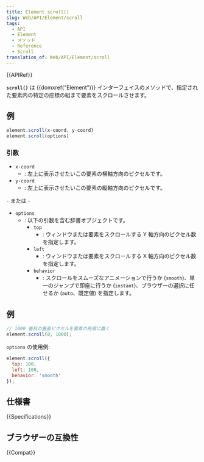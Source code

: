 ```yaml
---
title: Element.scroll()
slug: Web/API/Element/scroll
tags:
  - API
  - Element
  - メソッド
  - Reference
  - Scroll
translation_of: Web/API/Element/scroll
---
```

{{APIRef}}

**`scroll()`** は {{domxref("Element")}} インターフェイスのメソッドで、指定された要素内の特定の座標の組まで要素をスクロールさせます。

## 例

```js
element.scroll(x-coord, y-coord)
element.scroll(options)
```

### 引数

- `x-coord`
  - : 左上に表示させたいこの要素の横軸方向のピクセルです。
- `y-coord`
  - : 左上に表示させたいこの要素の縦軸方向のピクセルです。

\- または -

- `options`
  - : 以下の引数を含む辞書オブジェクトです。
    - `top`
      - : ウィンドウまたは要素をスクロールする Y 軸方向のピクセル数を指定します。
    - `left`
      - : ウィンドウまたは要素をスクロールする X 軸方向のピクセル数を指定します。
    - `behavior`
      - : スクロールをスムーズなアニメーションで行うか (`smooth`)、単一のジャンプで即座に行うか (`instant`)、ブラウザーの選択に任せるか (`auto`、既定値) を指定します。

## 例

```js
// 1000 番目の垂直ピクセルを要素の先頭に置く
element.scroll(0, 1000);
```

`options` の使用例:

```js
element.scroll({
  top: 100,
  left: 100,
  behavior: 'smooth'
});
```

## 仕様書

{{Specifications}}

## ブラウザーの互換性

{{Compat}}
